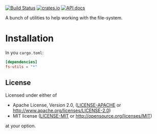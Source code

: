 [![Build Status](https://travis-ci.org/Byron/fs-utils-rs.svg?branch=master)](https://travis-ci.org/Byron/fs-utils-rs)
[![crates.io](https://img.shields.io/crates/v/fs-utils.svg)](https://crates.io/crates/fs-utils)
[![API docs](https://docs.rs/fs-utils/badge.svg)](https://docs.rs/fs-utils)

A bunch of utilities to help working with the file-system.

# Installation

In you `cargo.toml`:

```toml
[dependencies]
fs-utils = "*"
```

## License

Licensed under either of

*   Apache License, Version 2.0, ([LICENSE-APACHE](LICENSE-APACHE) or <http://www.apache.org/licenses/LICENSE-2.0>)
*   MIT license ([LICENSE-MIT](LICENSE-MIT) or <http://opensource.org/licenses/MIT>)

at your option.
